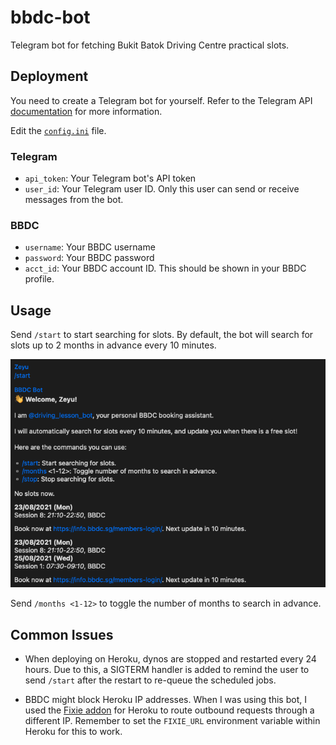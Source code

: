 # bbdc-bot
 
Telegram bot for fetching Bukit Batok Driving Centre practical slots.

## Deployment

You need to create a Telegram bot for yourself. Refer to the Telegram API [documentation](https://core.telegram.org/bots) for more information.

Edit the [`config.ini`](config.ini) file.

### Telegram

- `api_token`: Your Telegram bot's API token
- `user_id`: Your Telegram user ID. Only this user can send or receive messages from the bot.

### BBDC

- `username`: Your BBDC username
- `password`: Your BBDC password
- `acct_id`: Your BBDC account ID. This should be shown in your BBDC profile.

## Usage

Send `/start` to start searching for slots. By default, the bot will search for slots up to 2 months in advance every 10 minutes.

![Screenshot](screenshot.png)

Send `/months <1-12>` to toggle the number of months to search in advance.

## Common Issues

- When deploying on Heroku, dynos are stopped and restarted every 24 hours. Due to this, a SIGTERM handler is added to remind the user to send `/start` after the restart to re-queue the scheduled jobs.

- BBDC might block Heroku IP addresses. When I was using this bot, I used the [Fixie addon](https://elements.heroku.com/addons/fixie) for Heroku to route outbound requests through a different IP. Remember to set the `FIXIE_URL` environment variable within Heroku for this to work.
